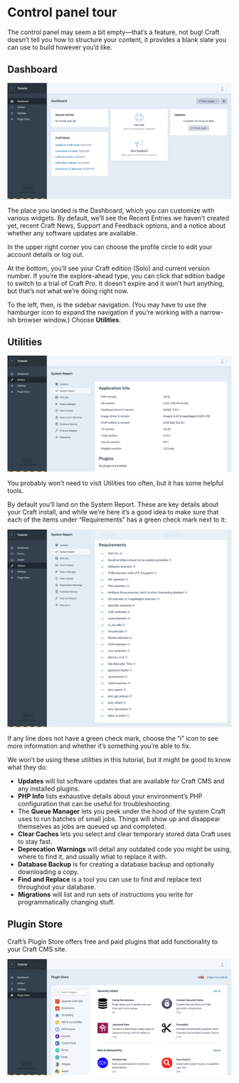 # Control panel tour

The control panel may seem a bit empty—that’s a feature, not bug! Craft doesn’t tell you how to structure your content, it provides a blank slate you can use to build however you’d like.

## Dashboard

<BrowserShot url="https://tutorial.nitro/admin/dashboard" :link="false" caption="The control panel without any content.">
<img src="../images/empty-control-panel.png" alt="Screenshot of the Craft CMS control panel Dashboard" />
</BrowserShot>

The place you landed is the Dashboard, which you can customize with various widgets. By default, we’ll see the Recent Entries we haven’t created yet, recent Craft News, Support and Feedback options, and a notice about whether any software updates are available.

In the upper right corner you can choose the profile circle to edit your account details or log out.

At the bottom, you’ll see your Craft edition (Solo) and current version number. If you’re the explore-ahead type, you can click that edition badge to switch to a trial of Craft Pro. It doesn’t expire and it won’t hurt anything, but that’s not what we’re doing right now.

To the left, then, is the sidebar navigation. (You may have to use the hamburger icon to expand the navigation if you’re working with a narrow-ish browser window.) Choose **Utilities**.

## Utilities

<BrowserShot url="https://tutorial.nitro/admin/utilities/system-report" :link="false" caption="The System Report utility lists important details about your installation.">
<img src="../images/utilities.png" alt="Screenshot of the Craft CMS utilities section" />
</BrowserShot>

You probably won’t need to visit Utilities too often, but it has some helpful tools.

By default you’ll land on the System Report. These are key details about your Craft install, and while we’re here it’s a good idea to make sure that each of the items under “Requirements” has a green check mark next to it:

<BrowserShot url="https://tutorial.nitro/admin/utilities/system-report" :link="false" caption="Installed with flying colors.">
<img src="../images/system-requirements.png" alt="Screenshot of the System Report’s Requirements list with all green checkmarks" />
</BrowserShot>

If any line does not have a green check mark, choose the “i” icon to see more information and whether it’s something you’re able to fix.

We won’t be using these utilities in this tutorial, but it might be good to know what they do:

- **Updates** will list software updates that are available for Craft CMS and any installed plugins.
- **PHP Info** lists exhaustive details about your environment’s PHP configuration that can be useful for troubleshooting.
- The **Queue Manager** lets you peek under the hood of the system Craft uses to run batches of small jobs. Things will show up and disappear themselves as jobs are queued up and completed.
- **Clear Caches** lets you select and clear temporary stored data Craft uses to stay fast.
- **Deprecation Warnings** will detail any outdated code you might be using, where to find it, and usually what to replace it with.
- **Database Backup** is for creating a database backup and optionally downloading a copy.
- **Find and Replace** is a tool you can use to find and replace text throughout your database.
- **Migrations** will list and run sets of instructions you write for programmatically changing stuff.

## Plugin Store

Craft’s Plugin Store offers free and paid plugins that add functionality to your Craft CMS site.

<BrowserShot url="https://tutorial.nitro/admin/plugin-store" :link="false" caption="The Craft CMS Plugin Store.">
<img src="../images/plugin-store.png" alt="Screenshot of Plugin Store" />
</BrowserShot>
